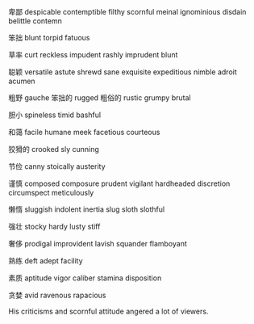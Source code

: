 卑鄙
despicable
contemptible
filthy
scornful
meinal
ignominious
disdain
belittle
contemn

笨拙
blunt
torpid
fatuous

草率
curt
reckless
impudent
rashly
imprudent
blunt

聪颖
versatile
astute
shrewd
sane
exquisite
expeditious
nimble
adroit
acumen

粗野
gauche 笨拙的
rugged 粗俗的
rustic
grumpy
brutal

胆小
spineless
timid
bashful

和蔼
facile
humane
meek
facetious
courteous

狡猾的
crooked
sly
cunning

节俭
canny
stoically
austerity

谨慎
composed
composure
prudent
vigilant
hardheaded
discretion
circumspect
meticulously

懒惰
sluggish
indolent
inertia
slug
sloth
slothful

强壮
stocky
hardy
lusty
stiff

奢侈
prodigal
improvident
lavish
squander
flamboyant

熟练
deft
adept
facility

素质
aptitude
vigor
caliber
stamina
disposition

贪婪
avid
ravenous
rapacious

His criticisms and scornful attitude angered a lot of viewers.
